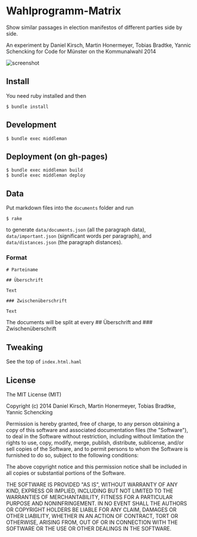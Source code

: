 # Wahlprogramm-Matrix

Show similar passages in election manifestos of different parties side by side.

An experiment by Daniel Kirsch, Martin Honermeyer, Tobias Bradtke, Yannic Schencking for Code for Münster on the Kommunalwahl 2014

![screenshot](https://cloud.githubusercontent.com/assets/828496/6564261/7e03f16a-c6a7-11e4-97f9-f972e60f53cc.png)

## Install

You need ruby installed and then

    $ bundle install

## Development

    $ bundle exec middleman

## Deployment (on gh-pages)

    $ bundle exec middleman build
    $ bundle exec middleman deploy

## Data

Put markdown files into the `documents` folder and run

    $ rake

to generate `data/documents.json` (all the paragraph data), `data/important.json` (significant words per paragraph), and `data/distances.json` (the paragraph distances).

### Format

    # Parteiname

    ## Überschrift

    Text

    ### Zwischenüberschrift

    Text

The documents will be split at every ## Überschrift and ### Zwischenüberschrift

## Tweaking

See the top of `index.html.haml`

## License

The MIT License (MIT)

Copyright (c) 2014 Daniel Kirsch, Martin Honermeyer, Tobias Bradtke, Yannic Schencking

Permission is hereby granted, free of charge, to any person obtaining a copy
of this software and associated documentation files (the "Software"), to deal
in the Software without restriction, including without limitation the rights
to use, copy, modify, merge, publish, distribute, sublicense, and/or sell
copies of the Software, and to permit persons to whom the Software is
furnished to do so, subject to the following conditions:

The above copyright notice and this permission notice shall be included in
all copies or substantial portions of the Software.

THE SOFTWARE IS PROVIDED "AS IS", WITHOUT WARRANTY OF ANY KIND, EXPRESS OR
IMPLIED, INCLUDING BUT NOT LIMITED TO THE WARRANTIES OF MERCHANTABILITY,
FITNESS FOR A PARTICULAR PURPOSE AND NONINFRINGEMENT. IN NO EVENT SHALL THE
AUTHORS OR COPYRIGHT HOLDERS BE LIABLE FOR ANY CLAIM, DAMAGES OR OTHER
LIABILITY, WHETHER IN AN ACTION OF CONTRACT, TORT OR OTHERWISE, ARISING FROM,
OUT OF OR IN CONNECTION WITH THE SOFTWARE OR THE USE OR OTHER DEALINGS IN
THE SOFTWARE.
